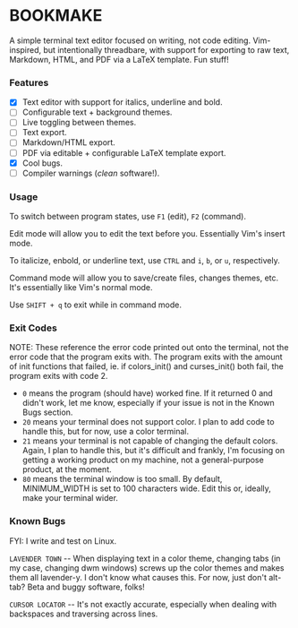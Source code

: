 # BOOKMAKE

A simple terminal text editor focused on writing, not code editing. Vim-inspired, but intentionally threadbare, with support for exporting to raw text, Markdown, HTML, and PDF via a LaTeX template. Fun stuff!

### Features

- [x] Text editor with support for italics, underline and bold.
- [ ] Configurable text + background themes.
- [ ] Live toggling between themes.
- [ ] Text export.
- [ ] Markdown/HTML export.
- [ ] PDF via editable + configurable LaTeX template export.
- [x] Cool bugs.
- [ ] Compiler warnings (*clean* software!).

### Usage

To switch between program states, use `F1` (edit), `F2` (command).

Edit mode will allow you to edit the text before you. Essentially Vim's insert mode.

To italicize, enbold, or underline text, use `CTRL` and `i`, `b`, or `u`, respectively.

Command mode will allow you to save/create files, changes themes, etc. It's essentially like Vim's normal mode.

Use `SHIFT + q` to exit while in command mode.

### Exit Codes

NOTE: These reference the error code printed out onto the terminal, not the error code that the program exits with. The program exits with the amount of init functions that failed, ie. if colors_init() and curses_init() both fail, the program exits with code 2.


- `0` means the program (should have) worked fine. If it returned 0 and didn't work, let me know, especially if your issue is not in the Known Bugs section.
- `20` means your terminal does not support color. I plan to add code to handle this, but for now, use a color terminal.
- `21` means your terminal is not capable of changing the default colors. Again, I plan to handle this, but it's difficult and frankly, I'm focusing on getting a working product on my machine, not a general-purpose product, at the moment.
- `80` means the terminal window is too small. By default, MINIMUM_WIDTH is set to 100 characters wide. Edit this or, ideally, make your terminal wider.

### Known Bugs

FYI: I write and test on Linux.

`LAVENDER TOWN` -- When displaying text in a color theme, changing tabs (in my case, changing dwm windows) screws up the color themes and makes them all lavender-y. I don't know what causes this. For now, just don't alt-tab? Beta and buggy software, folks!

`CURSOR LOCATOR` -- It's not exactly accurate, especially when dealing with backspaces and traversing across lines.
